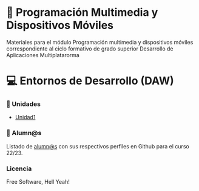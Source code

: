 #  :iphone: Programación Multimedia y Dispositivos Móviles
Materiales para el módulo Programación multimedia y dispositivos móviles correspondiente al ciclo formativo de grado superior Desarrollo de Aplicaciones Multiplatarorma
# :computer: Entornos de Desarrollo (DAW)

### :blue_book: Unidades

* [Unidad1](Tema1)

### :space_invader: Alumn@s

Listado de [alumn@s](queridos-alumnos.md) con sus respectivos perfiles en Github para el curso 22/23.

### Licencia

Free Software, Hell Yeah!
